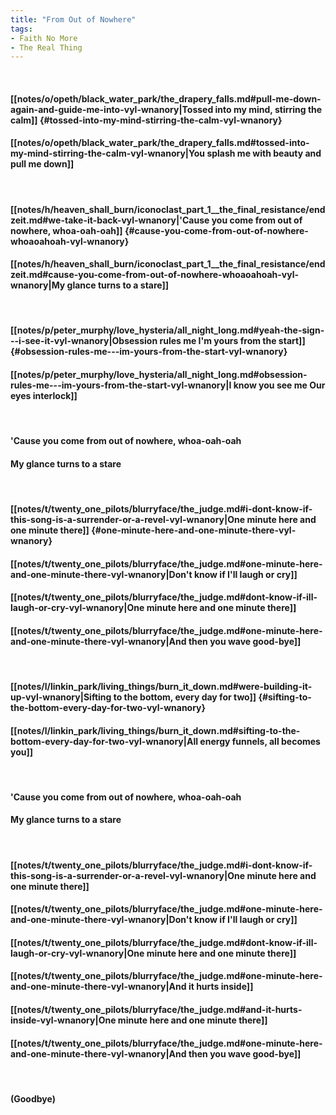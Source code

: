 ```yaml
---
title: "From Out of Nowhere"
tags:
- Faith No More
- The Real Thing
---
```

&nbsp;
#### [[notes/o/opeth/black_water_park/the_drapery_falls.md#pull-me-down-again-and-guide-me-into-vyl-wnanory|Tossed into my mind, stirring the calm]] {#tossed-into-my-mind-stirring-the-calm-vyl-wnanory}
#### [[notes/o/opeth/black_water_park/the_drapery_falls.md#tossed-into-my-mind-stirring-the-calm-vyl-wnanory|You splash me with beauty and pull me down]]
&nbsp;
#### [[notes/h/heaven_shall_burn/iconoclast_part_1__the_final_resistance/endzeit.md#we-take-it-back-vyl-wnanory|'Cause you come from out of nowhere, whoa-oah-oah]] {#cause-you-come-from-out-of-nowhere-whoaoahoah-vyl-wnanory}
#### [[notes/h/heaven_shall_burn/iconoclast_part_1__the_final_resistance/endzeit.md#cause-you-come-from-out-of-nowhere-whoaoahoah-vyl-wnanory|My glance turns to a stare]]
&nbsp;
#### [[notes/p/peter_murphy/love_hysteria/all_night_long.md#yeah-the-sign---i-see-it-vyl-wnanory|Obsession rules me   I'm yours from the start]] {#obsession-rules-me---im-yours-from-the-start-vyl-wnanory}
#### [[notes/p/peter_murphy/love_hysteria/all_night_long.md#obsession-rules-me---im-yours-from-the-start-vyl-wnanory|I know you see me   Our eyes interlock]]
&nbsp;
#### 'Cause you come from out of nowhere, whoa-oah-oah
#### My glance turns to a stare
&nbsp;
#### [[notes/t/twenty_one_pilots/blurryface/the_judge.md#i-dont-know-if-this-song-is-a-surrender-or-a-revel-vyl-wnanory|One minute here and one minute there]] {#one-minute-here-and-one-minute-there-vyl-wnanory}
#### [[notes/t/twenty_one_pilots/blurryface/the_judge.md#one-minute-here-and-one-minute-there-vyl-wnanory|Don't know if I'll laugh or cry]]
#### [[notes/t/twenty_one_pilots/blurryface/the_judge.md#dont-know-if-ill-laugh-or-cry-vyl-wnanory|One minute here and one minute there]]
#### [[notes/t/twenty_one_pilots/blurryface/the_judge.md#one-minute-here-and-one-minute-there-vyl-wnanory|And then you wave good-bye]]
&nbsp;
#### [[notes/l/linkin_park/living_things/burn_it_down.md#were-building-it-up-vyl-wnanory|Sifting to the bottom, every day for two]] {#sifting-to-the-bottom-every-day-for-two-vyl-wnanory}
#### [[notes/l/linkin_park/living_things/burn_it_down.md#sifting-to-the-bottom-every-day-for-two-vyl-wnanory|All energy funnels, all becomes you]]
&nbsp;
#### 'Cause you come from out of nowhere, whoa-oah-oah
#### My glance turns to a stare
&nbsp;
#### [[notes/t/twenty_one_pilots/blurryface/the_judge.md#i-dont-know-if-this-song-is-a-surrender-or-a-revel-vyl-wnanory|One minute here and one minute there]]
#### [[notes/t/twenty_one_pilots/blurryface/the_judge.md#one-minute-here-and-one-minute-there-vyl-wnanory|Don't know if I'll laugh or cry]]
#### [[notes/t/twenty_one_pilots/blurryface/the_judge.md#dont-know-if-ill-laugh-or-cry-vyl-wnanory|One minute here and one minute there]]
#### [[notes/t/twenty_one_pilots/blurryface/the_judge.md#one-minute-here-and-one-minute-there-vyl-wnanory|And it hurts inside]]
#### [[notes/t/twenty_one_pilots/blurryface/the_judge.md#and-it-hurts-inside-vyl-wnanory|One minute here and one minute there]]
#### [[notes/t/twenty_one_pilots/blurryface/the_judge.md#one-minute-here-and-one-minute-there-vyl-wnanory|And then you wave good-bye]]
&nbsp;
#### (Goodbye)
